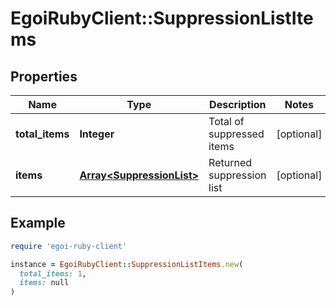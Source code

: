 # EgoiRubyClient::SuppressionListItems

## Properties

| Name | Type | Description | Notes |
| ---- | ---- | ----------- | ----- |
| **total_items** | **Integer** | Total of suppressed items | [optional] |
| **items** | [**Array&lt;SuppressionList&gt;**](SuppressionList.md) | Returned suppression list | [optional] |

## Example

```ruby
require 'egoi-ruby-client'

instance = EgoiRubyClient::SuppressionListItems.new(
  total_items: 1,
  items: null
)
```

